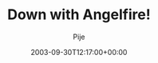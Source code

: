 ---
title: 'Down with Angelfire!'
posts: 1
hash: 't163'
author: 'Pije'
date: 2003-09-30T12:17:00+00:00
sources:
  - http://forums.tokipona.org/viewtopic.php%3Ft=163.html
---
